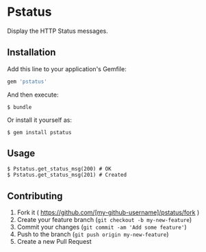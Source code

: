 # Pstatus

Display the HTTP Status messages.

## Installation

Add this line to your application's Gemfile:

```ruby
gem 'pstatus'
```

And then execute:

    $ bundle

Or install it yourself as:

    $ gem install pstatus

## Usage

    $ Pstatus.get_status_msg(200) # OK
    $ Pstatus.get_status_msg(201) # Created

## Contributing

1. Fork it ( https://github.com/[my-github-username]/pstatus/fork )
2. Create your feature branch (`git checkout -b my-new-feature`)
3. Commit your changes (`git commit -am 'Add some feature'`)
4. Push to the branch (`git push origin my-new-feature`)
5. Create a new Pull Request
